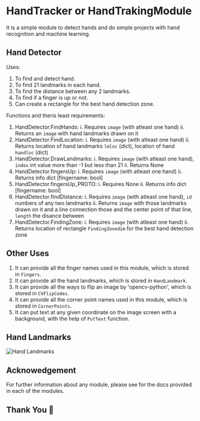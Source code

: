 HandTracker or HandTrakingModule
================================

It is a simple module to detect hands and do simple projects with hand recognition and machine learning.

Hand Detector
-------------
Uses:
  1. To find and detect hand.
  2. To find 21 landmarks in each hand.
  3. To find the distance between any 2 landmarks.
  4. To find if a finger is up or not.
  5. Can create a rectangle for the best hand detection zone.

Functions and theris least requirements:
  1. HandDetector.FindHands:
      i. Requires `image` (with atleast one hand)
     ii. Returns an `image` with hand landmarks drawn on it
  2. HandDetector.FindLocation:
      i. Requires `image` (with atleast one hand)
     ii. Returns location of hand landmarks `lmloc` (dict), location of hand `handloc` (dict)
  3. HandDetector.DrawLandmarks:
      i. Requires `image` (with atleast one hand), `index` int value more than -1 but less than 21
     ii. Returns None
  4. HandDetector.fingersUp:
      i. Requires `image` (with atleast one hand)
     ii. Returns info dict [fingername: bool]
  5. HandDetector.fingersUp_PROTO:
      i. Requires None
     ii. Returns info dict [fingername: bool]
  6. HandDetector.findDistance:
      i. Requires `image` (with atleast one hand), `id` numbers of any two landmarks
     ii. Returns `image` with those landmarks drawn on it and a line connection those and the center point of that line, `length` the disance between 
  7. HandDetector.FindingZone:
      i. Requires `image` (with atleast one hand)
     ii. Returns location of rectangle `FindingZonedim` for the best hand detection zone

Other Uses
----------
  1. It can provide all the finger names used in this module, which is stored in `Fingers`.
  2. It can provide all the hand landmarks, which is stored in `HandLandmark`.
  3. It can provide all the ways to flip an image by 'opencv-python', which is stored in `CVFlipCodes`.
  4. It can provide all the corner point names used in this module, which is stored in `CornerPoints`.
  5. It can put text at any given coordinate on the image screen with a background, with the help of `PutText` function.

Hand Landmarks
--------------
![Hand Landmarks](https://user-images.githubusercontent.com/78896721/151704786-dce200a9-30f0-4b12-ae59-a061e60a833a.jpg)

Acknowedgement
--------------
For further information about any module, please see for the docs provided in each of the modules.

Thank You 🙂
------------
